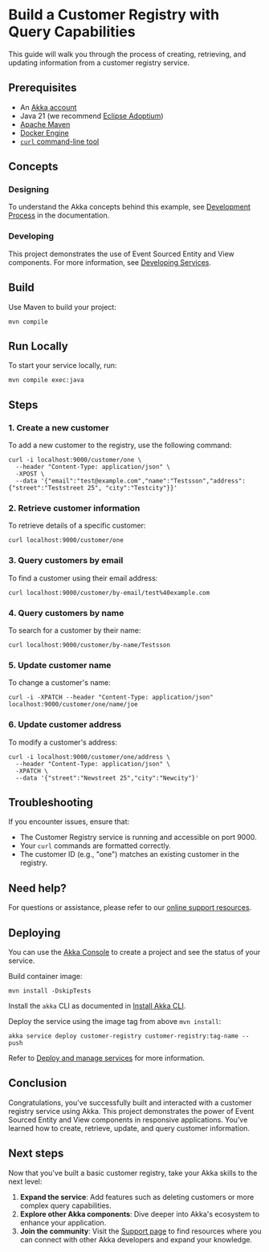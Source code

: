 # Build a Customer Registry with Query Capabilities

This guide will walk you through the process of creating, retrieving, and updating information from a customer registry service.

## Prerequisites

- An [Akka account](https://console.akka.io/register)
- Java 21 (we recommend [Eclipse Adoptium](https://adoptium.net/marketplace/))
- [Apache Maven](https://maven.apache.org/install.html)
- [Docker Engine](https://docs.docker.com/get-started/get-docker/)
- [`curl` command-line tool](https://curl.se/download.html)

## Concepts

### Designing

To understand the Akka concepts behind this example, see [Development Process](https://doc.akka.io/concepts/development-process.html) in the documentation.

### Developing

This project demonstrates the use of Event Sourced Entity and View components. For more information, see [Developing Services](https://doc.akka.io/java/index.html).

## Build

Use Maven to build your project:

```shell
mvn compile
```

## Run Locally

To start your service locally, run:

```shell
mvn compile exec:java
```

## Steps

### 1. Create a new customer

To add a new customer to the registry, use the following command:

```shell
curl -i localhost:9000/customer/one \
  --header "Content-Type: application/json" \
  -XPOST \
  --data '{"email":"test@example.com","name":"Testsson","address":{"street":"Teststreet 25", "city":"Testcity"}}'
```

### 2. Retrieve customer information

To retrieve details of a specific customer:

```shell
curl localhost:9000/customer/one
```

### 3. Query customers by email

To find a customer using their email address:

```shell
curl localhost:9000/customer/by-email/test%40example.com
```

### 4. Query customers by name

To search for a customer by their name:

```shell
curl localhost:9000/customer/by-name/Testsson
```

### 5. Update customer name

To change a customer's name:

```shell
curl -i -XPATCH --header "Content-Type: application/json" localhost:9000/customer/one/name/joe
```

### 6. Update customer address

To modify a customer's address:

```shell
curl -i localhost:9000/customer/one/address \
  --header "Content-Type: application/json" \
  -XPATCH \
  --data '{"street":"Newstreet 25","city":"Newcity"}'
```

## Troubleshooting

If you encounter issues, ensure that:

- The Customer Registry service is running and accessible on port 9000.
- Your `curl` commands are formatted correctly.
- The customer ID (e.g., "one") matches an existing customer in the registry.

## Need help?

For questions or assistance, please refer to our [online support resources](https://doc.akka.io/support/index.html).

## Deploying

You can use the [Akka Console](https://console.akka.io) to create a project and see the status of your service.

Build container image:

```shell
mvn install -DskipTests
```

Install the `akka` CLI as documented in [Install Akka CLI](https://doc.akka.io/akka-cli/index.html).

Deploy the service using the image tag from above `mvn install`:

```shell
akka service deploy customer-registry customer-registry:tag-name --push
```

Refer to [Deploy and manage services](https://doc.akka.io/operations/services/deploy-service.html)
for more information.

## Conclusion

Congratulations, you've successfully built and interacted with a customer registry service using Akka. This project demonstrates the power of Event Sourced Entity and View components in responsive applications. You’ve learned how to create, retrieve, update, and query customer information.

## Next steps

Now that you've built a basic customer registry, take your Akka skills to the next level:

1. **Expand the service**: Add features such as deleting customers or more complex query capabilities.
2. **Explore other Akka components**: Dive deeper into Akka's ecosystem to enhance your application.
3. **Join the community**: Visit the [Support page](https://doc.akka.io/support/index.html) to find resources where you can connect with other Akka developers and expand your knowledge.
